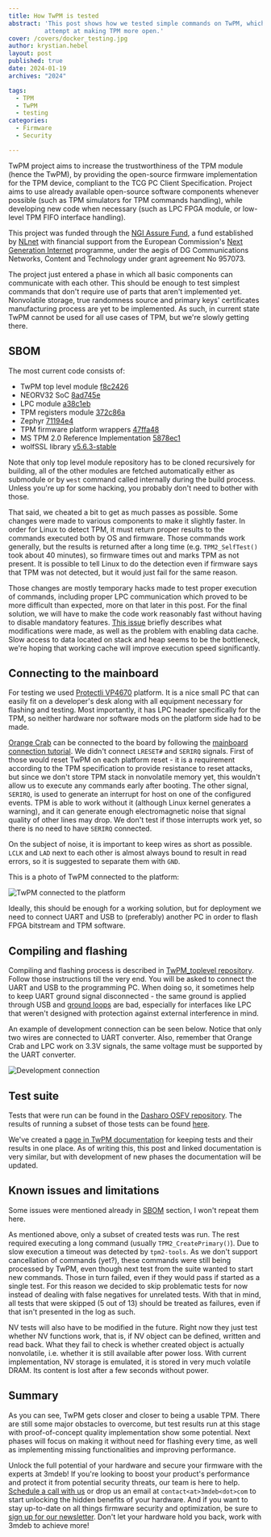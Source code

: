 ```yaml
---
title: How TwPM is tested
abstract: 'This post shows how we tested simple commands on TwPM, which is our
          attempt at making TPM more open.'
cover: /covers/docker_testing.jpg
author: krystian.hebel
layout: post
published: true
date: 2024-01-19
archives: "2024"

tags:
  - TPM
  - TwPM
  - testing
categories:
  - Firmware
  - Security

---
```


TwPM project aims to increase the trustworthiness of the TPM module (hence the
TwPM), by providing the open-source firmware implementation for the TPM device,
compliant to the TCG PC Client Specification. Project aims to use already
available open-source software components whenever possible (such as TPM
simulators for TPM commands handling), while developing new code when necessary
(such as LPC FPGA module, or low-level TPM FIFO interface handling).

This project was funded through the [NGI Assure Fund](https://nlnet.nl/assure),
a fund established by [NLnet](https://nlnet.nl/) with financial support from the
European Commission's [Next Generation Internet](https://ngi.eu/) programme,
under the aegis of DG Communications Networks, Content and Technology under
grant agreement No 957073.

The project just entered a phase in which all basic components can communicate
with each other. This should be enough to test simplest commands that don't
require use of parts that aren't implemented yet. Nonvolatile storage, true
randomness source and primary keys' certificates manufacturing process are yet
to be implemented. As such, in current state TwPM cannot be used for all use
cases of TPM, but we're slowly getting there.

## SBOM

The most current code consists of:

- TwPM top level module [f8c2426](https://github.com/Dasharo/TwPM_toplevel/tree/f8c24265a333dcbbb826c09677538ad2b298f190)
- NEORV32 SoC [8ad745e](https://github.com/Dasharo/neorv32/tree/8ad745efde1545e5f4241f9173e601e3e021717a)
- LPC module [a38c1eb](https://github.com/Dasharo/verilog-lpc-module/tree/a38c1ebe1efeb709b52f46c35f74713eb86aeac4)
- TPM registers module [372c86a](https://github.com/Dasharo/verilog-tpm-fifo-registers/tree/372c86ac2f4660d8b9ea47cc264938fd3ace33fd)
- Zephyr [71194e4](https://github.com/Dasharo/zephyr/tree/71194e41ac04d74a60d541257d98c20bb6e6bf6d)
- TPM firmware platform wrappers [47ffa48](https://github.com/Dasharo/twpm-firmware/tree/47ffa489cddf6cb2ea5e4e28fb41a7c281207256)
- MS TPM 2.0 Reference Implementation [5878ec1](https://github.com/Dasharo/ms-tpm-20-ref/tree/5878ec1e26bace3960d62468f4740d1c08394f1c)
- wolfSSL library [v5.6.3-stable](https://github.com/wolfSSL/wolfssl/tree/v5.6.3-stable)

Note that only top level module repository has to be cloned recursively for
building, all of the other modules are fetched automatically either as submodule
or by `west` command called internally during the build process. Unless you're
up for some hacking, you probably don't need to bother with those.

That said, we cheated a bit to get as much passes as possible. Some changes were
made to various components to make it slightly faster. In order for Linux to
detect TPM, it must return proper results to the commands executed both by OS
and firmware. Those commands work generally, but the results is returned after a
long time (e.g. `TPM2_SelfTest()` took about 40 minutes), so firmware times out
and marks TPM as not present. It is possible to tell Linux to do the detection
even if firmware says that TPM was not detected, but it would just fail for the
same reason.

Those changes are mostly temporary hacks made to test proper execution of
commands, including proper LPC communication which proved to be more difficult
than expected, more on that later in this post. For the final solution, we will
have to make the code work reasonably fast without having to disable mandatory
features. [This issue](https://github.com/Dasharo/TwPM_toplevel/issues/23)
briefly describes what modifications were made, as well as the problem with
enabling data cache. Slow access to data located on stack and heap seems to be
the bottleneck, we're hoping that working cache will improve execution speed
significantly.

## Connecting to the mainboard

For testing we used [Protectli VP4670](https://docs.dasharo.com/variants/protectli_vp46xx/overview/)
platform. It is a nice small PC that can easily fit on a developer's desk along
with all equipment necessary for flashing and testing. Most importantly, it has
LPC header specifically for the TPM, so neither hardware nor software mods on
the platform side had to be made.

[Orange Crab](https://github.com/orangecrab-fpga/orangecrab-hardware) can be
connected to the board by following the [mainboard connection
tutorial](https://twpm.dasharo.com/tutorials/mainboard-connection/). We didn't
connect `LRESET#` and `SERIRQ` signals. First of those would reset TwPM on each
platform reset - it is a requirement according to the TPM specification to
provide resistance to reset attacks, but since we don't store TPM stack in
nonvolatile memory yet, this wouldn't allow us to execute any commands early
after booting. The other signal, `SERIRQ`, is used to generate an interrupt for
host on one of the configured events. TPM is able to work without it (although
Linux kernel generates a warning), and it can generate enough electromagnetic
noise that signal quality of other lines may drop. We don't test if those
interrupts work yet, so there is no need to have `SERIRQ` connected.

On the subject of noise, it is important to keep wires as short as possible.
`LCLK` and `LAD` next to each other is almost always bound to result in read
errors, so it is suggested to separate them with `GND`.

This is a photo of TwPM connected to the platform:

![TwPM connected to the platform](/img/twpm_connection.png)

Ideally, this should be enough for a working solution, but for deployment we
need to connect UART and USB to (preferably) another PC in order to flash FPGA
bitstream and TPM software.

## Compiling and flashing

Compiling and flashing process is described in [TwPM_toplevel repository](https://github.com/dasharo/TwPM_toplevel/#twpm_toplevel).
Follow those instructions till the very end. You will be asked to connect the
UART and USB to the programming PC. When doing so, it sometimes help to keep
UART ground signal disconnected - the same ground is applied through USB and
[ground loops](https://en.wikipedia.org/wiki/Ground_loop_(electricity)) are bad,
especially for interfaces like LPC that weren't designed with protection against
external interference in mind.

An example of development connection can be seen below. Notice that only two
wires are connected to UART converter. Also, remember that Orange Crab and LPC
work on 3.3V signals, the same voltage must be supported by the UART converter.

![Development connection](/img/twpm_connection_dev.png)

## Test suite

Tests that were run can be found in the [Dasharo OSFV repository](https://github.com/Dasharo/open-source-firmware-validation/blob/main/dasharo-security/tpm2-commands.robot).
The results of running a subset of those tests can be found [here](https://twpm.dasharo.com/test-results/2024_01_11_orange_crab_without_create_primary.html).

We've created a [page in TwPM documentation](https://twpm.dasharo.com/development/testing/)
for keeping tests and their results in one place. As of writing this, this post
and linked documentation is very similar, but with development of new phases the
documentation will be updated.

## Known issues and limitations

Some issues were mentioned already in [SBOM](#sbom) section, I won't repeat them
here.

As mentioned above, only a subset of created tests was run. The rest required
executing a long command (usually `TPM2_CreatePrimary()`). Due to slow execution
a timeout was detected by `tpm2-tools`. As we don't support cancellation of
commands (yet?), these commands were still being processed by TwPM, even though
next test from the suite wanted to start new commands. Those in turn failed,
even if they would pass if started as a single test. For this reason we decided
to skip problematic tests for now instead of dealing with false negatives for
unrelated tests. With that in mind, all tests that were skipped (5 out of 13)
should be treated as failures, even if that isn't presented in the log as such.

NV tests will also have to be modified in the future. Right now they just test
whether NV functions work, that is, if NV object can be defined, written and
read back. What they fail to check is whether created object is actually
nonvolatile, i.e. whether it is still available after power loss. With current
implementation, NV storage is emulated, it is stored in very much volatile DRAM.
Its content is lost after a few seconds without power.

## Summary

As you can see, TwPM gets closer and closer to being a usable TPM. There are
still some major obstacles to overcome, but test results run at this stage with
proof-of-concept quality implementation show some potential. Next phases will
focus on making it without need for flashing every time, as well as implementing
missing functionalities and improving performance.

Unlock the full potential of your hardware and secure your firmware with the
experts at 3mdeb! If you're looking to boost your product's performance and
protect it from potential security threats, our team is here to help.
[Schedule a call with us](https://calendly.com/3mdeb/consulting-remote-meeting)
or drop us an email at `contact<at>3mdeb<dot>com` to start unlocking the hidden
benefits of your hardware. And if you want to stay up-to-date on all things
firmware security and optimization, be sure to
[sign up for our newsletter](https://newsletter.3mdeb.com/subscription/PW6XnCeK6).
Don't let your hardware hold you back, work with 3mdeb to achieve more!
